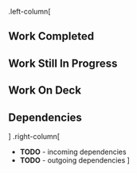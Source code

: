 .left-column[
## Work Completed
## Work Still In Progress
## Work On Deck
## Dependencies
]
.right-column[
* **TODO** - incoming dependencies
* **TODO** - outgoing dependencies
]
